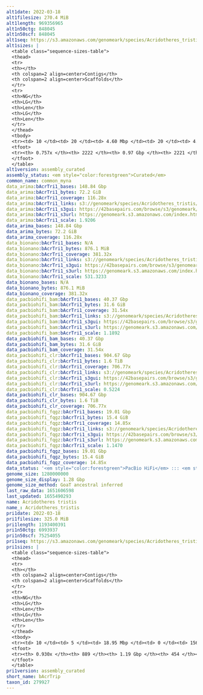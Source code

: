 ```yaml
---
alt1date: 2022-03-18
alt1filesize: 270.4 MiB
alt1length: 969356965
alt1n50ctg: 848045
alt1n50scf: 848045
alt1seq: https://s3.amazonaws.com/genomeark/species/Acridotheres_tristis/bAcrTri1/assembly_curated/bAcrTri1.alt.cur.20220318.fasta.gz
alt1sizes: |
  <table class="sequence-sizes-table">
  <thead>
  <tr>
  <th></th>
  <th colspan=2 align=center>Contigs</th>
  <th colspan=2 align=center>Scaffolds</th>
  </tr>
  <tr>
  <th>NG</th>
  <th>LG</th>
  <th>Len</th>
  <th>LG</th>
  <th>Len</th>
  </tr>
  </thead>
  <tbody>
  <tr><td> 10 </td><td> 20 </td><td> 4.60 Mbp </td><td> 20 </td><td> 4.60 Mbp </td></tr>  <tr><td> 20 </td><td> 57 </td><td> 2.70 Mbp </td><td> 57 </td><td> 2.70 Mbp </td></tr>  <tr><td> 30 </td><td> 112 </td><td> 1.96 Mbp </td><td> 112 </td><td> 1.96 Mbp </td></tr>  <tr><td> 40 </td><td> 193 </td><td> 1.30 Mbp </td><td> 193 </td><td> 1.30 Mbp </td></tr>  <tr style="background-color:#cccccc;"><td> 50 </td><td> 316 </td><td> 0.85 Mbp </td><td> 316 </td><td> 0.85 Mbp </td></tr>  <tr><td> 60 </td><td> 511 </td><td> 0.51 Mbp </td><td> 511 </td><td> 0.51 Mbp </td></tr>  <tr><td> 70 </td><td> 908 </td><td> 177.82 Kbp </td><td> 908 </td><td> 177.82 Kbp </td></tr>  <tr><td> 80 </td><td> 0 </td><td>  </td><td> 0 </td><td>  </td></tr>  <tr><td> 90 </td><td> 0 </td><td>  </td><td> 0 </td><td>  </td></tr>  <tr><td> 100 </td><td> 0 </td><td>  </td><td> 0 </td><td>  </td></tr>  </tbody>
  <tfoot>
  <tr><th> 0.757x </th><th> 2222 </th><th> 0.97 Gbp </th><th> 2221 </th><th> 0.97 Gbp </th></tr>
  </tfoot>
  </table>
alt1version: assembly_curated
assembly_status: <em style="color:forestgreen">Curated</em>
common_name: common_myna
data_arima:bAcrTri1_bases: 148.84 Gbp
data_arima:bAcrTri1_bytes: 72.2 GiB
data_arima:bAcrTri1_coverage: 116.28x
data_arima:bAcrTri1_links: s3://genomeark/species/Acridotheres_tristis/bAcrTri1/genomic_data/arima/<br>
data_arima:bAcrTri1_s3gui: https://42basepairs.com/browse/s3/genomeark/species/Acridotheres_tristis/bAcrTri1/genomic_data/arima/
data_arima:bAcrTri1_s3url: https://genomeark.s3.amazonaws.com/index.html?prefix=species/Acridotheres_tristis/bAcrTri1/genomic_data/arima/
data_arima:bAcrTri1_scale: 1.9206
data_arima_bases: 148.84 Gbp
data_arima_bytes: 72.2 GiB
data_arima_coverage: 116.28x
data_bionano:bAcrTri1_bases: N/A
data_bionano:bAcrTri1_bytes: 876.1 MiB
data_bionano:bAcrTri1_coverage: 381.32x
data_bionano:bAcrTri1_links: s3://genomeark/species/Acridotheres_tristis/bAcrTri1/genomic_data/bionano/<br>
data_bionano:bAcrTri1_s3gui: https://42basepairs.com/browse/s3/genomeark/species/Acridotheres_tristis/bAcrTri1/genomic_data/bionano/
data_bionano:bAcrTri1_s3url: https://genomeark.s3.amazonaws.com/index.html?prefix=species/Acridotheres_tristis/bAcrTri1/genomic_data/bionano/
data_bionano:bAcrTri1_scale: 531.3233
data_bionano_bases: N/A
data_bionano_bytes: 876.1 MiB
data_bionano_coverage: 381.32x
data_pacbiohifi_bam:bAcrTri1_bases: 40.37 Gbp
data_pacbiohifi_bam:bAcrTri1_bytes: 31.6 GiB
data_pacbiohifi_bam:bAcrTri1_coverage: 31.54x
data_pacbiohifi_bam:bAcrTri1_links: s3://genomeark/species/Acridotheres_tristis/bAcrTri1/genomic_data/pacbio_hifi/<br>
data_pacbiohifi_bam:bAcrTri1_s3gui: https://42basepairs.com/browse/s3/genomeark/species/Acridotheres_tristis/bAcrTri1/genomic_data/pacbio_hifi/
data_pacbiohifi_bam:bAcrTri1_s3url: https://genomeark.s3.amazonaws.com/index.html?prefix=species/Acridotheres_tristis/bAcrTri1/genomic_data/pacbio_hifi/
data_pacbiohifi_bam:bAcrTri1_scale: 1.1892
data_pacbiohifi_bam_bases: 40.37 Gbp
data_pacbiohifi_bam_bytes: 31.6 GiB
data_pacbiohifi_bam_coverage: 31.54x
data_pacbiohifi_clr:bAcrTri1_bases: 904.67 Gbp
data_pacbiohifi_clr:bAcrTri1_bytes: 1.6 TiB
data_pacbiohifi_clr:bAcrTri1_coverage: 706.77x
data_pacbiohifi_clr:bAcrTri1_links: s3://genomeark/species/Acridotheres_tristis/bAcrTri1/genomic_data/pacbio_hifi/<br>
data_pacbiohifi_clr:bAcrTri1_s3gui: https://42basepairs.com/browse/s3/genomeark/species/Acridotheres_tristis/bAcrTri1/genomic_data/pacbio_hifi/
data_pacbiohifi_clr:bAcrTri1_s3url: https://genomeark.s3.amazonaws.com/index.html?prefix=species/Acridotheres_tristis/bAcrTri1/genomic_data/pacbio_hifi/
data_pacbiohifi_clr:bAcrTri1_scale: 0.5224
data_pacbiohifi_clr_bases: 904.67 Gbp
data_pacbiohifi_clr_bytes: 1.6 TiB
data_pacbiohifi_clr_coverage: 706.77x
data_pacbiohifi_fqgz:bAcrTri1_bases: 19.01 Gbp
data_pacbiohifi_fqgz:bAcrTri1_bytes: 15.4 GiB
data_pacbiohifi_fqgz:bAcrTri1_coverage: 14.85x
data_pacbiohifi_fqgz:bAcrTri1_links: s3://genomeark/species/Acridotheres_tristis/bAcrTri1/genomic_data/pacbio_hifi/<br>
data_pacbiohifi_fqgz:bAcrTri1_s3gui: https://42basepairs.com/browse/s3/genomeark/species/Acridotheres_tristis/bAcrTri1/genomic_data/pacbio_hifi/
data_pacbiohifi_fqgz:bAcrTri1_s3url: https://genomeark.s3.amazonaws.com/index.html?prefix=species/Acridotheres_tristis/bAcrTri1/genomic_data/pacbio_hifi/
data_pacbiohifi_fqgz:bAcrTri1_scale: 1.1470
data_pacbiohifi_fqgz_bases: 19.01 Gbp
data_pacbiohifi_fqgz_bytes: 15.4 GiB
data_pacbiohifi_fqgz_coverage: 14.85x
data_status: '<em style="color:forestgreen">PacBio HiFi</em> ::: <em style="color:forestgreen">Arima</em>'
genome_size: 1280000000
genome_size_display: 1.28 Gbp
genome_size_method: GoaT ancestral inferred
last_raw_data: 1651606598
last_updated: 1655490293
name: Acridotheres tristis
name_: Acridotheres_tristis
pri1date: 2022-03-18
pri1filesize: 325.0 MiB
pri1length: 1193400391
pri1n50ctg: 6993937
pri1n50scf: 75254055
pri1seq: https://s3.amazonaws.com/genomeark/species/Acridotheres_tristis/bAcrTri1/assembly_curated/bAcrTri1.pri.cur.20220318.fasta.gz
pri1sizes: |
  <table class="sequence-sizes-table">
  <thead>
  <tr>
  <th></th>
  <th colspan=2 align=center>Contigs</th>
  <th colspan=2 align=center>Scaffolds</th>
  </tr>
  <tr>
  <th>NG</th>
  <th>LG</th>
  <th>Len</th>
  <th>LG</th>
  <th>Len</th>
  </tr>
  </thead>
  <tbody>
  <tr><td> 10 </td><td> 5 </td><td> 18.95 Mbp </td><td> 0 </td><td> 156.25 Mbp </td></tr>  <tr><td> 20 </td><td> 12 </td><td> 15.06 Mbp </td><td> 1 </td><td> 118.31 Mbp </td></tr>  <tr><td> 30 </td><td> 22 </td><td> 12.76 Mbp </td><td> 2 </td><td> 117.45 Mbp </td></tr>  <tr><td> 40 </td><td> 33 </td><td> 9.62 Mbp </td><td> 4 </td><td> 77.30 Mbp </td></tr>  <tr style="background-color:#cccccc;"><td> 50 </td><td> 49 </td><td style="background-color:#88ff88;"> 6.99 Mbp </td><td> 5 </td><td style="background-color:#88ff88;"> 75.25 Mbp </td></tr>  <tr><td> 60 </td><td> 71 </td><td> 5.00 Mbp </td><td> 9 </td><td> 25.95 Mbp </td></tr>  <tr><td> 70 </td><td> 106 </td><td> 2.65 Mbp </td><td> 14 </td><td> 21.08 Mbp </td></tr>  <tr><td> 80 </td><td> 178 </td><td> 1.16 Mbp </td><td> 22 </td><td> 11.32 Mbp </td></tr>  <tr><td> 90 </td><td> 416 </td><td> 260.30 Kbp </td><td> 103 </td><td> 401.44 Kbp </td></tr>  <tr><td> 100 </td><td> 0 </td><td>  </td><td> 0 </td><td>  </td></tr>  </tbody>
  <tfoot>
  <tr><th> 0.930x </th><th> 889 </th><th> 1.19 Gbp </th><th> 454 </th><th> 1.19 Gbp </th></tr>
  </tfoot>
  </table>
pri1version: assembly_curated
short_name: bAcrTrip
taxon_id: 279927
---
```

